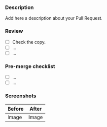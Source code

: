 ### Description

Add here a description about your Pull Request.

### Review

- [ ] Check the copy.
- [ ] ...
- [ ] ...

### Pre-merge checklist

- [ ] ...
- [ ] ...

### Screenshots

| Before | After |
| ------ | ----- |
| Image  | Image |